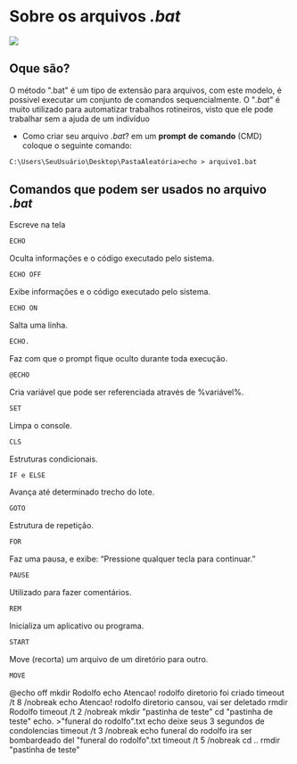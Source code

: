 # Sobre os arquivos _.bat_
![](https://media.tenor.com/qOWI5vUsrSIAAAAM/batman-hmmm.gif)
## Oque são?
 O método ".bat" é um tipo de extensão para arquivos, com este modelo, é possivel executar um conjunto de comandos sequencialmente. O "_.bat_" é muito utilizado para automatizar trabalhos rotineiros, visto que ele pode trabalhar sem a ajuda de um indivíduo
- Como criar seu arquivo _.bat_?
em um __prompt__ __de__ __comando__ (CMD) coloque o seguinte comando:
```markdown
C:\Users\SeuUsuário\Desktop\PastaAleatória>echo > arquivo1.bat   
```
## Comandos que podem ser usados no arquivo _.bat_
Escreve na tela
```markdown
ECHO
```
Oculta informações e o código executado pelo sistema.
```markdown
ECHO OFF
```
Exibe informações e o código executado pelo sistema.
```markdown
ECHO ON
```
Salta uma linha.
```markdown
ECHO.
```
Faz com que o prompt fique oculto durante toda execução.
```markdown
@ECHO
```
Cria variável que pode ser referenciada através de %variável%.
```markdown
SET
```
Limpa o console.
```markdown
CLS
```
Estruturas condicionais.
```markdown
IF e ELSE
```
Avança até determinado trecho do lote.
```markdown
GOTO
```
Estrutura de repetição.
```markdown
FOR
```
Faz uma pausa, e exibe: “Pressione qualquer tecla para continuar.”
```markdown
PAUSE
```
Utilizado para fazer comentários.
```markdown
REM
```
Inicializa um aplicativo ou programa.
```markdown
START
```
Move (recorta) um arquivo de um diretório para outro.
```markdown
MOVE
```

@echo off
mkdir Rodolfo
echo Atencao! rodolfo diretorio foi criado
timeout /t 8 /nobreak
echo Atencao! rodolfo diretorio cansou, vai ser deletado
rmdir Rodolfo
timeout /t 2 /nobreak
mkdir "pastinha de teste"
cd "pastinha de teste"
echo. >"funeral do rodolfo".txt
echo deixe seus 3 segundos de condolencias
timeout /t 3 /nobreak
echo funeral do rodolfo ira ser bombardeado
del "funeral do rodolfo".txt
timeout /t 5 /nobreak
cd ..
rmdir "pastinha de teste"
